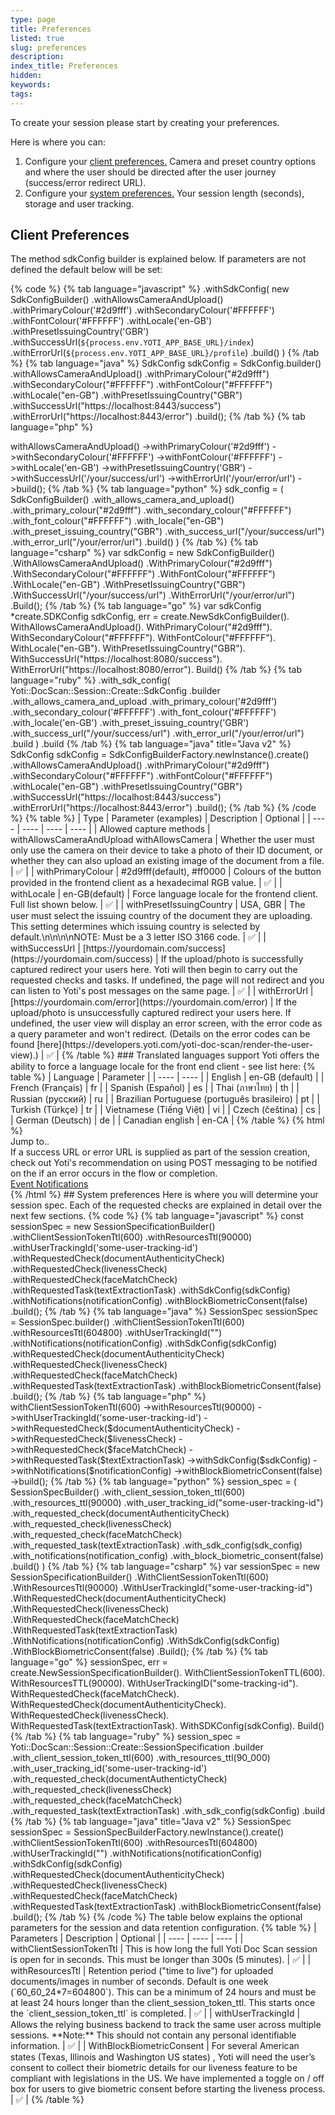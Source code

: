 ```yaml
---
type: page
title: Preferences
listed: true
slug: preferences
description: 
index_title: Preferences
hidden: 
keywords: 
tags: 
---
```


To create your session please start by creating your preferences. 

Here is where you can:

1. Configure your [client preferences.](https://developers.yoti.com/yoti-doc-scan/preferences#client-preferences) Camera and preset country options and where the user should be directed after the user journey (success/error redirect URL).
2. Configure your [system preferences.](https://developers.yoti.com/yoti-doc-scan/preferences#system-preferences) Your  session length (seconds), storage and user tracking.

## Client Preferences

The method sdkConfig builder is explained below. If parameters are not defined the default below will be set:

{% code %}
{% tab language="javascript" %}
.withSdkConfig(
        new SdkConfigBuilder()
          .withAllowsCameraAndUpload()
          .withPrimaryColour('#2d9fff')
          .withSecondaryColour('#FFFFFF')
          .withFontColour('#FFFFFF')
          .withLocale('en-GB')
          .withPresetIssuingCountry('GBR')
          .withSuccessUrl(`${process.env.YOTI_APP_BASE_URL}/index`)
          .withErrorUrl(`${process.env.YOTI_APP_BASE_URL}/profile`)
          .build()
      )
{% /tab %}
{% tab language="java" %}
SdkConfig sdkConfig = SdkConfig.builder()
                .withAllowsCameraAndUpload()
                .withPrimaryColour("#2d9fff")
                .withSecondaryColour("#FFFFFF")
                .withFontColour("#FFFFFF")
                .withLocale("en-GB")
                .withPresetIssuingCountry("GBR")
                .withSuccessUrl("https://localhost:8443/success")
                .withErrorUrl("https://localhost:8443/error")
                .build();
{% /tab %}
{% tab language="php" %}
<?php

$sdkConfig =
    (new SdkConfigBuilder())
    ->withAllowsCameraAndUpload()
    ->withPrimaryColour('#2d9fff')
    ->withSecondaryColour('#FFFFFF')
    ->withFontColour('#FFFFFF')
    ->withLocale('en-GB')
    ->withPresetIssuingCountry('GBR')
    ->withSuccessUrl('/your/success/url')
    ->withErrorUrl('/your/error/url')
    ->build();
{% /tab %}
{% tab language="python" %}
sdk_config = (
    SdkConfigBuilder()
    .with_allows_camera_and_upload()
    .with_primary_colour("#2d9fff")
    .with_secondary_colour("#FFFFFF")
    .with_font_colour("#FFFFFF")
    .with_locale("en-GB")
    .with_preset_issuing_country("GBR")
    .with_success_url("/your/success/url")
    .with_error_url("/your/error/url")
    .build()
)
{% /tab %}
{% tab language="csharp" %}
var sdkConfig = new SdkConfigBuilder()
                .WithAllowsCameraAndUpload()
                .WithPrimaryColour("#2d9fff")
                .WithSecondaryColour("#FFFFFF")
                .WithFontColour("#FFFFFF")
                .WithLocale("en-GB")
                .WithPresetIssuingCountry("GBR")
                .WithSuccessUrl("/your/success/url")
                .WithErrorUrl("/your/error/url")
                .Build();
{% /tab %}
{% tab language="go" %}
var sdkConfig *create.SDKConfig
sdkConfig, err = create.NewSdkConfigBuilder().
	WithAllowsCameraAndUpload().
	WithPrimaryColour("#2d9fff").
	WithSecondaryColour("#FFFFFF").
	WithFontColour("#FFFFFF").
	WithLocale("en-GB").
	WithPresetIssuingCountry("GBR").
	WithSuccessUrl("https://localhost:8080/success").
	WithErrorUrl("https://localhost:8080/error").
	Build()
{% /tab %}
{% tab language="ruby" %}
.with_sdk_config(
  Yoti::DocScan::Session::Create::SdkConfig
  .builder
  .with_allows_camera_and_upload
  .with_primary_colour('#2d9fff')
  .with_secondary_colour('#FFFFFF')
  .with_font_colour('#FFFFFF')
  .with_locale('en-GB')
  .with_preset_issuing_country('GBR')
  .with_success_url("/your/success/url")
  .with_error_url("/your/error/url")
  .build
)
.build
{% /tab %}
{% tab language="java" title="Java v2" %}
SdkConfig sdkConfig = SdkConfigBuilderFactory.newInstance().create()
                .withAllowsCameraAndUpload()
                .withPrimaryColour("#2d9fff")
                .withSecondaryColour("#FFFFFF")
                .withFontColour("#FFFFFF")
                .withLocale("en-GB")
                .withPresetIssuingCountry("GBR")
                .withSuccessUrl("https://localhost:8443/success")
                .withErrorUrl("https://localhost:8443/error")
                .build();
{% /tab %}
{% /code %}

{% table %}
| Type | Parameter (examples) | Description | Optional | 
| ---- | ---- | ---- | ---- | 
| Allowed capture methods | withAllowsCameraAndUpload withAllowsCamera | Whether the user must only use the camera on their device to take a photo of their ID document, or whether they can also upload an existing image of the document from a file. | ✅ | 
| withPrimaryColour | #2d9fff(default), #ff0000 | Colours of the button provided in the frontend client as a hexadecimal RGB value. | ✅ | 
| withLocale | en-GB(default) | Force language locale for the frontend client. Full list shown below. | ✅ | 
| withPresetIssuingCountry | USA, GBR | The user must select the issuing country of the document they are uploading. This setting determines which issuing country is selected by default.\n\n\n\nNOTE: Must be a 3 letter ISO 3166 code. | ✅ | 
| withSuccessUrl | [https://yourdomain.com/success](https://yourdomain.com/success) | If the upload/photo is successfully captured redirect your users here. Yoti will then begin to carry out the requested checks and tasks. If undefined, the page will not redirect and you can listen to Yoti's post messages on the same page. | ✅ | 
| withErrorUrl | [https://yourdomain.com/error](https://yourdomain.com/error) | If the upload/photo is unsuccessfully captured redirect your users here. If undefined, the user view will display an error screen, with the error code as a query parameter and won't redirect. (Details on the error codes can be found [here](https://developers.yoti.com/yoti-doc-scan/render-the-user-view).) | ✅ | 
{% /table %}

### Translated languages support

Yoti offers the ability to force a language locale for the front end client - see list here:

{% table %}
| Language | Parameter | 
| ---- | ---- | 
| English | en-GB (default) | 
| French  (Français) | fr | 
| Spanish (Español) | es | 
| Thai (ภาษาไทย) | th | 
| Russian (русский) | ru | 
| Brazilian Portuguese (português brasileiro) | pt | 
| Turkish (Türkçe) | tr | 
| Vietnamese (Tiếng Việt) | vi | 
| Czech (čeština) | cs | 
| German (Deutsch) | de | 
| Canadian english | en-CA | 
{% /table %}

{% html %}
<div class="alert-GTK">
    <div class="alert-title" id="GTK">
       Jump to.. 
    </div>
    <div class="alert-text">
If a success URL or error URL is supplied as part of the session creation, check out Yoti's recommendation on using POST messaging to be notified on the if an error occurs in the flow or completion.    
     
    </div>
    <div class="alert-links"> 
        <a href="https://developers.yoti.com/yoti-doc-scan/notifications">Event Notifications</a>
   </div>
</div>
{% /html %}

## System preferences

Here is where you will determine your session spec. Each of the requested checks are explained in detail over the next few sections. 

{% code %}
{% tab language="javascript" %}
const sessionSpec = new SessionSpecificationBuilder()
    .withClientSessionTokenTtl(600)
    .withResourcesTtl(90000)
    .withUserTrackingId('some-user-tracking-id')
    .withRequestedCheck(documentAuthenticityCheck)
    .withRequestedCheck(livenessCheck)
    .withRequestedCheck(faceMatchCheck)
    .withRequestedTask(textExtractionTask)
    .withSdkConfig(sdkConfig)
    .withNotifications(notificationConfig)
		.withBlockBiometricConsent(false)
    .build();
{% /tab %}
{% tab language="java" %}
SessionSpec sessionSpec = SessionSpec.builder()
                .withClientSessionTokenTtl(600)
                .withResourcesTtl(604800)
                .withUserTrackingId("<YOUR_USER_ID>")
                .withNotifications(notificationConfig)
                .withSdkConfig(sdkConfig)
                .withRequestedCheck(documentAuthenticityCheck)
                .withRequestedCheck(livenessCheck)
                .withRequestedCheck(faceMatchCheck)
                .withRequestedTask(textExtractionTask)
  							.withBlockBiometricConsent(false)
                .build();
{% /tab %}
{% tab language="php" %}
<?php

$sessionSpec = (new SessionSpecificationBuilder())
    ->withClientSessionTokenTtl(600)
    ->withResourcesTtl(90000)
    ->withUserTrackingId('some-user-tracking-id')
    ->withRequestedCheck($documentAuthenticityCheck)
    ->withRequestedCheck($livenessCheck)
    ->withRequestedCheck($faceMatchCheck)
    ->withRequestedTask($textExtractionTask)
    ->withSdkConfig($sdkConfig)
    ->withNotifications($notificationConfig)
  	->withBlockBiometricConsent(false)
    ->build();
{% /tab %}
{% tab language="python" %}
session_spec = (
    SessionSpecBuilder()
    .with_client_session_token_ttl(600)
    .with_resources_ttl(90000)
    .with_user_tracking_id("some-user-tracking-id")
    .with_requested_check(documentAuthenticityCheck)
    .with_requested_check(livenessCheck)
    .with_requested_check(faceMatchCheck)
    .with_requested_task(textExtractionTask)
    .with_sdk_config(sdk_config)
    .with_notifications(notification_config)
  	.with_block_biometric_consent(false)
    .build()
)
{% /tab %}
{% tab language="csharp" %}
var sessionSpec = new SessionSpecificationBuilder()
                .WithClientSessionTokenTtl(600)
                .WithResourcesTtl(90000)
                .WithUserTrackingId("some-user-tracking-id")
                .WithRequestedCheck(documentAuthenticityCheck)
                .WithRequestedCheck(livenessCheck)
                .WithRequestedCheck(faceMatchCheck)
                .WithRequestedTask(textExtractionTask)
                .WithNotifications(notificationConfig)
                .WithSdkConfig(sdkConfig)
  							.WithBlockBiometricConsent(false)
                .Build();
{% /tab %}
{% tab language="go" %}
sessionSpec, err = create.NewSessionSpecificationBuilder().
	WithClientSessionTokenTTL(600).
	WithResourcesTTL(90000).
	WithUserTrackingID("some-tracking-id").
	WithRequestedCheck(faceMatchCheck).
	WithRequestedCheck(documentAuthenticityCheck).
	WithRequestedCheck(livenessCheck).
	WithRequestedTask(textExtractionTask).
	WithSDKConfig(sdkConfig).
	Build()
{% /tab %}
{% tab language="ruby" %}
session_spec = Yoti::DocScan::Session::Create::SessionSpecification
  .builder
  .with_client_session_token_ttl(600)
  .with_resources_ttl(90_000)
  .with_user_tracking_id('some-user-tracking-id')
  .with_requested_check(documentAuthentictyCheck)
  .with_requested_check(livenessCheck)
  .with_requested_check(faceMatchCheck)
  .with_requested_task(textExtractionTask)
  .with_sdk_config(sdkConfig)
  .build
{% /tab %}
{% tab language="java" title="Java v2" %}
SessionSpec sessionSpec = SessionSpecBuilderFactory.newInstance().create()
                .withClientSessionTokenTtl(600)
                .withResourcesTtl(604800)
                .withUserTrackingId("<YOUR_USER_ID>")
                .withNotifications(notificationConfig)
                .withSdkConfig(sdkConfig)
                .withRequestedCheck(documentAuthenticityCheck)
                .withRequestedCheck(livenessCheck)
                .withRequestedCheck(faceMatchCheck)
                .withRequestedTask(textExtractionTask)
  							.withBlockBiometricConsent(false)
                .build();
{% /tab %}
{% /code %}

The table below explains the optional parameters for the session and data retention configuration.

{% table %}
| Parameters | Description | Optional | 
| ---- | ---- | ---- | 
| withClientSessionTokenTtl | This is how long the full Yoti Doc Scan session is open for in seconds. This must be longer than 300s (5 minutes). | ✅ | 
| withResourcesTtl | Retention period ("time to live") for uploaded documents/images in number of seconds. Default is one week (`60_60_24*7=604800`). This can be a minimum of 24 hours and must be at least 24 hours longer than the client_session_token_ttl. This starts once the `client_session_token_ttl` is completed. | ✅ | 
| withUserTrackingId | Allows the relying business backend to track the same user across multiple sessions. **Note:** This should not contain any personal identifiable information. | ✅ | 
| WithBlockBiometricConsent | For several American states (Texas, Illinois and Washington US states) , Yoti will need the user’s consent to collect their biometric details for our liveness feature to be compliant with legislations in the US. We have implemented a toggle on / off box for users to give biometric consent before starting the liveness process. | ✅ | 
{% /table %}